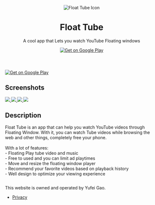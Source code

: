 <!DOCTYPE html>
<html lang="en">
<head>
    <meta charset="utf-8">
    <meta http-equiv="X-UA-Compatible" content="IE=edge">
    <meta name="viewport" content="width=device-width, initial-scale=1.0, maximum-scale=1.0, user-scalable=no"/>
    <meta name="description" content="Float Tube is a very cool app that Lets you watch Tube Floating windows">
    <meta name="theme-color" content="#efeeff">
    <meta name="msapplication-navbutton-color" content="#efeeff">
    <meta name="apple-mobile-web-app-status-bar-style" content="#efeeff">
    <meta property="og:image" content="https://pipyoutube.github.io/icon.webp">
    <link rel="alternate" type="application/rss+xml" title="Float Tube" href="/feed.xml">
    <link href="https://fonts.googleapis.com/css?family=Heebo:900" rel="stylesheet">
    <title>Float Tube | Float Tube is a very cool app that Lets you watch Tube Floating windows</title>
    <meta name="generator" content="Jekyll v3.5.0"/>
    <meta property="og:title" content="Float Tube">
    <meta name="author" content="Kay">
    <meta property="og:locale" content="en_US"/>
    <meta name="description" content="Float Tube is a very cool app that Lets you watch Tube Floating windows">
    <meta property="og:description" content="Float Tube is a very cool app that Lets you watch Tube Floating windows">
    <link rel="canonical" href="https://pipyoutube.github.io/">
    <meta property="og:url" content="https://pipyoutube.github.io/">
    <meta property="og:site_name" content="Float Tube">
    <meta name="twitter:card" content="summary">
    <meta name="twitter:site" content="@">
    <meta name="twitter:creator" content="@Kay">
    <script type="application/ld+json">
        {
            "url": "https://pipyoutube.github.io/",
            "publisher": {
                "@type": "Organization",
                "logo": {
                    "@type": "ImageObject",
                    "url": "https://pipyoutube.github.io/icon.webp"
                },
                "name": "Kay"
            },
            "name": "Float Tube",
            "author": {
                "@type": "Person",
                "name": "Kay"
            },
            "headline": "Float Tube",
            "sameAs": [null],
            "description": "Float Tube is a very cool app that Lets you watch Tube Floating windows",
            "@type": "WebSite",
            "@context": "http://schema.org"
        }
    </script>
    <meta name="mobile-web-app-capable" content="yes">
    <meta name="theme-color" content="#fff">
    <meta name="application-name" content="mobile-app-landingpage-template">
<!--     <link rel="apple-touch-icon" sizes="57x57" href="/assets/icons-297729cc8e943a64e9e7dbf11d0d81b0/apple-touch-icon-57x57.png">
    <link rel="apple-touch-icon" sizes="60x60" href="/assets/icons-297729cc8e943a64e9e7dbf11d0d81b0/apple-touch-icon-60x60.png">
    <link rel="apple-touch-icon" sizes="72x72" href="/assets/icons-297729cc8e943a64e9e7dbf11d0d81b0/apple-touch-icon-72x72.png">
    <link rel="apple-touch-icon" sizes="76x76" href="/assets/icons-297729cc8e943a64e9e7dbf11d0d81b0/apple-touch-icon-76x76.png">
    <link rel="apple-touch-icon" sizes="114x114" href="/assets/icons-297729cc8e943a64e9e7dbf11d0d81b0/apple-touch-icon-114x114.png">
    <link rel="apple-touch-icon" sizes="120x120" href="/assets/icons-297729cc8e943a64e9e7dbf11d0d81b0/apple-touch-icon-120x120.png">
    <link rel="apple-touch-icon" sizes="144x144" href="/assets/icons-297729cc8e943a64e9e7dbf11d0d81b0/apple-touch-icon-144x144.png">
    <link rel="apple-touch-icon" sizes="152x152" href="/assets/icons-297729cc8e943a64e9e7dbf11d0d81b0/apple-touch-icon-152x152.png"> -->
    <link rel="apple-touch-icon" sizes="180x180" href="/icon.webp">
    <meta name="apple-mobile-web-app-capable" content="yes">
    <meta name="apple-mobile-web-app-status-bar-style" content="black-translucent">
    <meta name="apple-mobile-web-app-title" content="mobile-app-landingpage-template">
<!--     <link rel="icon" type="image/png" sizes="32x32" href="/assets/icons-297729cc8e943a64e9e7dbf11d0d81b0/favicon-32x32.png">
    <link rel="icon" type="image/png" sizes="16x16" href="/assets/icons-297729cc8e943a64e9e7dbf11d0d81b0/favicon-16x16.png"> -->
    <!-- <link rel="shortcut icon" href="/assets/icons-297729cc8e943a64e9e7dbf11d0d81b0/favicon.ico"> -->
    <link rel="icon" type="image/png" href="icon.webp">
    <link rel="apple-touch-startup-image" href="1.webp">
<!--     <link rel="apple-touch-startup-image" media="(device-width: 320px) and (device-height: 480px) and (-webkit-device-pixel-ratio: 1)" href="/assets/icons-297729cc8e943a64e9e7dbf11d0d81b0/apple-touch-startup-image-320x460.png">
    <link rel="apple-touch-startup-image" media="(device-width: 320px) and (device-height: 480px) and (-webkit-device-pixel-ratio: 2)" href="/assets/icons-297729cc8e943a64e9e7dbf11d0d81b0/apple-touch-startup-image-640x920.png">
    <link rel="apple-touch-startup-image" media="(device-width: 320px) and (device-height: 568px) and (-webkit-device-pixel-ratio: 2)" href="/assets/icons-297729cc8e943a64e9e7dbf11d0d81b0/apple-touch-startup-image-640x1096.png">
    <link rel="apple-touch-startup-image" media="(device-width: 375px) and (device-height: 667px) and (-webkit-device-pixel-ratio: 2)" href="/assets/icons-297729cc8e943a64e9e7dbf11d0d81b0/apple-touch-startup-image-750x1294.png">
    <link rel="apple-touch-startup-image" media="(device-width: 414px) and (device-height: 736px) and (orientation: landscape) and (-webkit-device-pixel-ratio: 3)" href="/assets/icons-297729cc8e943a64e9e7dbf11d0d81b0/apple-touch-startup-image-1182x2208.png">
    <link rel="apple-touch-startup-image" media="(device-width: 414px) and (device-height: 736px) and (orientation: portrait) and (-webkit-device-pixel-ratio: 3)" href="/assets/icons-297729cc8e943a64e9e7dbf11d0d81b0/apple-touch-startup-image-1242x2148.png">
    <link rel="apple-touch-startup-image" media="(device-width: 768px) and (device-height: 1024px) and (orientation: landscape) and (-webkit-device-pixel-ratio: 1)" href="/assets/icons-297729cc8e943a64e9e7dbf11d0d81b0/apple-touch-startup-image-748x1024.png">
    <link rel="apple-touch-startup-image" media="(device-width: 768px) and (device-height: 1024px) and (orientation: portrait) and (-webkit-device-pixel-ratio: 1)" href="/assets/icons-297729cc8e943a64e9e7dbf11d0d81b0/apple-touch-startup-image-768x1004.png">
    <link rel="apple-touch-startup-image" media="(device-width: 768px) and (device-height: 1024px) and (orientation: landscape) and (-webkit-device-pixel-ratio: 2)" href="/assets/icons-297729cc8e943a64e9e7dbf11d0d81b0/apple-touch-startup-image-1496x2048.png">
    <link rel="apple-touch-startup-image" media="(device-width: 768px) and (device-height: 1024px) and (orientation: portrait) and (-webkit-device-pixel-ratio: 2)" href="/assets/icons-297729cc8e943a64e9e7dbf11d0d81b0/apple-touch-startup-image-1536x2008.png"> -->
    <link href="/assets/app.css" rel="stylesheet">
</head>
<body>
<main>
    <header class="app__header container">
        <div class="app__logo-wrapper">
            <img class="app__logo" src="icon.webp" alt="Float Tube Icon">
        </div>
        <div class="app__infos">
            <h1 class="app__name">Float Tube</h1>
            <p class="app__description">A cool app that Lets you watch YouTube Floating windows</p>
            <div class="app__buttons app__buttons--desktop">
                <a href="https://play.google.com/store/apps/details?id=com.k.video.tube" class="app__button-play" target="_blank"><img src="android-download.webp" alt="Get on Google Play"></a>
            </div>
        </div>
    </header>
    <div class="app__buttons app__buttons--mobile container">
        <a href="https://play.google.com/store/apps/details?id=com.k.video.tube" class="app__button-play" target="_blank"><img src="android-download.webp" alt="Get on Google Play"></a>
    </div>
    <section class="app__screenshots app__section">
        <div class="container">
            <h2 class="app__section-title">Screenshots</h2>
        </div>
        <div class="app__screenshots-wrapper container-desktop">
            <div class="app__screenshots-list">
                <a href="/assets/images/screenshots/1.webp" class="lightbox">
                    <img src="3.webp" class="app__screenshot">
                </a>
                <a href="/assets/images/screenshots/2.webp" class="lightbox">
                    <img src="2.webp" class="app__screenshot">
                </a>
                <a href="/assets/images/screenshots/3.webp" class="lightbox">
                    <img src="/1.webp" class="app__screenshot">
                </a>
                <a href="/assets/images/screenshots/4.webp" class="lightbox">
                    <img src="4.webp" class="app__screenshot">
                </a>
            </div>
        </div>
    </section>
    <section class="app__fulldescription app__section container">
        <h2 class="app__section-title">Description</h2>
        <div class="app__fulldescription-content">
            <p>Float Tube is an app that can help you watch YouTube videos through Floating Window. With it, you can watch Tube videos while browsing the web and other things, completely free your phone. <br> <br>With a lot of features: <br>- Floating Play tube video and music <br>- Free to used and you can limit ad playtimes <br>- Move and resize the floating window player <br>- Recommend your favorite videos based on playback history <br>- Well design to optimize your viewing experience</p>
        </div>
    </section>
    <section class="app__featured app__section container">
        <h2 class="app__section-title"></h2>
        <div class="app__featured-content"></div>
    </section>
</main>
<footer class="footer">
    <div class="container">
        <div class="footer__container">
            <p class="footer__love">This website is owned and operated by Yufei Gao.</p>
            <ul class="footer__links">
                <li class="footer__link"><a href="https://pipyoutube.github.io/tube_privacy.html" target="_blank">Privacy</a></li>
            </ul>
        </div>
    </div>
</footer>
<script src="/assets/app.bundle.js"></script>
</body>
</html>
